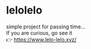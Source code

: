 # lelolelo
simple project for passing time...
<br>
If you are curious, go see it 
<br>
:point_right: https://www.lelo-lelo.xyz/

